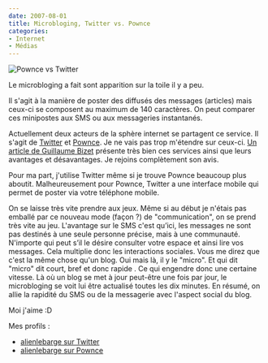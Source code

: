 ```yaml
---
date: 2007-08-01
title: Microbloging, Twitter vs. Pownce
categories:
- Internet
- Médias
---
```

<img src="https://dlgjp9x71cipk.cloudfront.net/2007/08/twittervspownce.png" alt="Pownce vs Twitter" />

Le microbloging a fait sont apparition sur la toile il y a peu.

Il s'agit à la manière de poster des diffusés des messages (articles) mais ceux-ci se composent au maximum de 140 caractères. On peut comparer ces minipostes aux SMS ou aux messageries instantanés.

<!--more-->

Actuellement deux acteurs de la sphère internet se partagent ce service. Il s'agit de <a href="https://https://twitter.com/" title="Twitter.com">Twitter</a> et <a href="https://www.pownce.com/" title="Pownce.com/">Pownce</a>. Je ne vais pas trop m'étendre sur ceux-ci. <a href="https://www.bizetfamily.net/index.php/post/2007/07/06/Twitter-vs-Pownce" title="Twitter vs Pownce sur Bizet's Blog">Un article de Guillaume Bizet</a> présente très bien ces services ainsi que leurs avantages et désavantages. Je rejoins complètement son avis.

Pour ma part, j'utilise Twitter même si je trouve Pownce beaucoup plus aboutit. Malheureusement pour Pownce, Twitter a une interface mobile qui permet de poster via votre téléphone mobile.

On se laisse très vite prendre aux jeux. Même si au début je n'étais pas emballé par ce nouveau mode (façon ?) de "communication", on se prend très vite au jeu. L'avantage sur le SMS c'est qu’ici, les messages ne sont pas destinés à une seule personne précise, mais à une communauté. N'importe qui peut s’il le désire consulter votre espace et ainsi lire vos messages. Cela multiplie donc les interactions sociales.
Vous me direz que c'est la même chose qu'un blog. Oui mais là, il y le "micro". Et qui dit "micro" dit court, bref et donc rapide . Ce qui engendre donc une certaine vitesse. Là où un blog se met à jour peut-être une fois par jour, le microbloging se voit lui être actualisé toutes les dix minutes.
En résumé, on allie la rapidité du SMS ou de la messagerie avec l'aspect social du blog.

Moi j'aime :D

Mes profils :
<ul>
	<li><a href="https://twitter.com/alienlebarge" title="alienlebarge sur Twitter">alienlebarge sur Twitter</a></li>
	<li><a href="https://www.pownce.com/alienlebarge/" title="alienlebarge sur Pownce">alienlebarge sur Pownce</a></li>
</ul>
